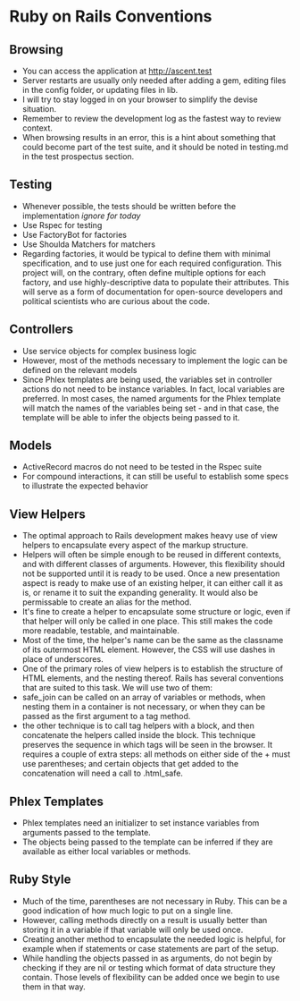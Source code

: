 # Ruby on Rails Conventions

## Browsing
- You can access the application at http://ascent.test
- Server restarts are usually only needed after adding a gem, editing files in the config folder, or updating files in lib.
- I will try to stay logged in on your browser to simplify the devise situation.
- Remember to review the development log as the fastest way to review context.
- When browsing results in an error, this is a hint about something that could become part of the test suite, and it should be noted in testing.md in the test prospectus section.

## Testing
- Whenever possible, the tests should be written before the implementation *ignore for today*
- Use Rspec for testing
- Use FactoryBot for factories
- Use Shoulda Matchers for matchers
- Regarding factories, it would be typical to define them with minimal specification, and to use just one for each required configuration.  This project will, on the contrary, often define multiple options for each factory, and use highly-descriptive data to populate their attributes.  This will serve as a form of documentation for open-source developers and political scientists who are curious about the code.

## Controllers
- Use service objects for complex business logic
- However, most of the methods necessary to implement the logic can be defined on the relevant models
- Since Phlex templates are being used, the variables set in controller actions do not need to be instance variables.  In fact, local variables are preferred.  In most cases, the named arguments for the Phlex template will match the names of the variables being set - and in that case, the template will be able to infer the objects being passed to it.

## Models
- ActiveRecord macros do not need to be tested in the Rspec suite
- For compound interactions, it can still be useful to establish some specs to illustrate the expected behavior

## View Helpers
- The optimal approach to Rails development makes heavy use of view helpers to encapsulate every aspect of the markup structure.
- Helpers will often be simple enough to be reused in different contexts, and with different classes of arguments.  However, this flexibility should not be supported until it is ready to be used.  Once a new presentation aspect is ready to make use of an existing helper, it can either call it as is, or rename it to suit the expanding generality.  It would also be permissable to create an alias for the method.
- It's fine to create a helper to encapsulate some structure or logic, even if that helper will only be called in one place.  This still makes the code more readable, testable, and maintainable.
- Most of the time, the helper's name can be the same as the classname of its outermost HTML element.  However, the CSS will use dashes in place of underscores.
- One of the primary roles of view helpers is to establish the structure of HTML elements, and the nesting thereof.  Rails has several conventions that are suited to this task.  We will use two of them: 
- safe_join can be called on an array of variables or methods, when nesting them in a container is not necessary, or when they can be passed as the first argument to a tag method.
- the other technique is to call tag helpers with a block, and then concatenate the helpers called inside the block.  This technique preserves the sequence in which tags will be seen in the browser.  It requires a couple of extra steps: all methods on either side of the + must use parentheses; and certain objects that get added to the concatenation will need a call to .html_safe.

## Phlex Templates
- Phlex templates need an initializer to set instance variables from arguments passed to the template.
- The objects being passed to the template can be inferred if they are available as either local variables or methods.

## Ruby Style
- Much of the time, parentheses are not necessary in Ruby.  This can be a good indication of how much logic to put on a single line.
- However, calling methods directly on a result is usually better than storing it in a variable if that variable will only be used once.
- Creating another method to encapsulate the needed logic is helpful, for example when if statements or case statements are part of the setup.
- While handling the objects passed in as arguments, do not begin by checking if they are nil or testing which format of data structure they contain.  Those levels of flexibility can be added once we begin to use them in that way.

